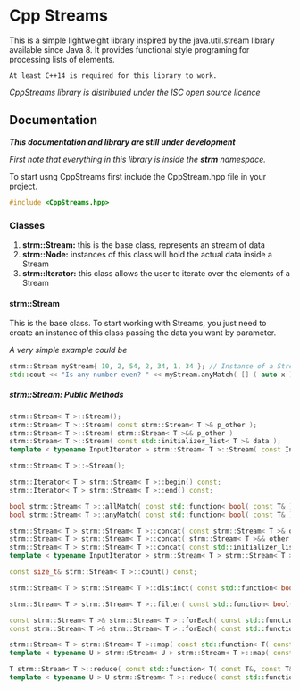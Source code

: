 # Cpp Streams

This is a simple lightweight library inspired by the java.util.stream library available since Java 8.
It provides functional style programing for processing lists of elements.

```
At least C++14 is required for this library to work.
```

*CppStreams library is distributed under the ISC open source licence*

## Documentation

***This documentation and library are still under development***

*First note that everything in this library is inside the **strm** namespace.*

To start usng CppStreams first include the CppStream.hpp file in your project.
``` cpp
#include <CppStreams.hpp>
```

### Classes
1. **strm::Stream:** this is the base class, represents an stream of data
2. **strm::Node:** instances of this class will hold the actual data inside a Stream
3. **strm::Iterator:** this class allows the user to iterate over the elements of a Stream

#### strm::Stream
This is the base class. To start working with Streams, you just need to create an instance of this class passing the data you want by parameter.

*A very simple example could be*
``` cpp
strm::Stream myStream{ 10, 2, 54, 2, 34, 1, 34 }; // Instance of a Stream
std::cout << "Is any number even? " << myStream.anyMatch( [] ( auto x ) { return x % 10 == 0; } ) << std::endl;
```

##### strm::Stream: Public Methods
``` cpp
strm::Stream< T >::Stream();
strm::Stream< T >::Stream( const strm::Stream< T >& p_other );
strm::Stream< T >::Stream( strm::Stream< T >&& p_other )
strm::Stream< T >::Stream( const std::initializer_list< T >& data );
template < typename InputIterator > strm::Stream< T >::Stream( const InputIterator& first, const InputIterator& last );

strm::Stream< T >::~Stream();

strm::Iterator< T > strm::Stream< T >::begin() const;
strm::Iterator< T > strm::Stream< T >::end() const;

bool strm::Stream< T >::allMatch( const std::function< bool( const T& ) >& predicate ) const;
bool strm::Stream< T >::anyMatch( const std::function< bool( const T& ) >& predicate ) const;

strm::Stream< T > strm::Stream< T >::concat( const strm::Stream< T >& other ) const;
strm::Stream< T > strm::Stream< T >::concat( strm::Stream< T >&& other ) const;
strm::Stream< T > strm::Stream< T >::concat( const std::initializer_list< T >& data ) const;
template < typename InputIterator > strm::Stream< T > strm::Stream< T >::concat( const InputIterator& first, const InputIterator& last ) const;

const size_t& strm::Stream< T >::count() const;

strm::Stream< T > strm::Stream< T >::distinct( const std::function< bool( const T&, const T& ) >& predicate ) const

strm::Stream< T > strm::Stream< T >::filter( const std::function< bool( const T& ) >& predicate ) const;

const strm::Stream< T >& strm::Stream< T >::forEach( const std::function< void( const T& ) >& callback ) const;
const strm::Stream< T >& strm::Stream< T >::forEach( const std::function< void( const T&, const size_t& ) >& callback ) const;

strm::Stream< T > strm::Stream< T >::map( const std::function< T( const T& ) >& callback ) const;
template < typename U > strm::Stream< U > strm::Stream< T >::map( const std::function< U( const T& ) >& callback ) const;

T strm::Stream< T >::reduce( const std::function< T( const T&, const T& ) >& callback, const T& ini ) const;
template < typename U > U strm::Stream< T >::reduce( const std::function< U( const U&, const T& ) >& callback, const U& ini ) const;
```